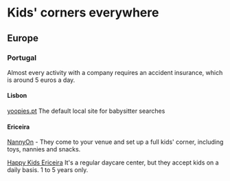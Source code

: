 # Kids' corners everywhere


## Europe

### Portugal

Almost every activity with a company requires an accident insurance, which is around 5 euros a day.

#### Lisbon
[yoopies.pt](https://yoopies.pt/babysitter/lisbon) The default local site for babysitter searches

#### Ericeira

[NannyOn](https://www.facebook.com/Nannyon-1499484603694729/) - They come to your venue and set up a full kids' corner, including toys, nannies and snacks.

[Happy Kids Ericeira](https://www.happy-kids-ericeira.com/) It's a regular daycare center, but they accept kids on a daily basis. 1 to 5 years only.
